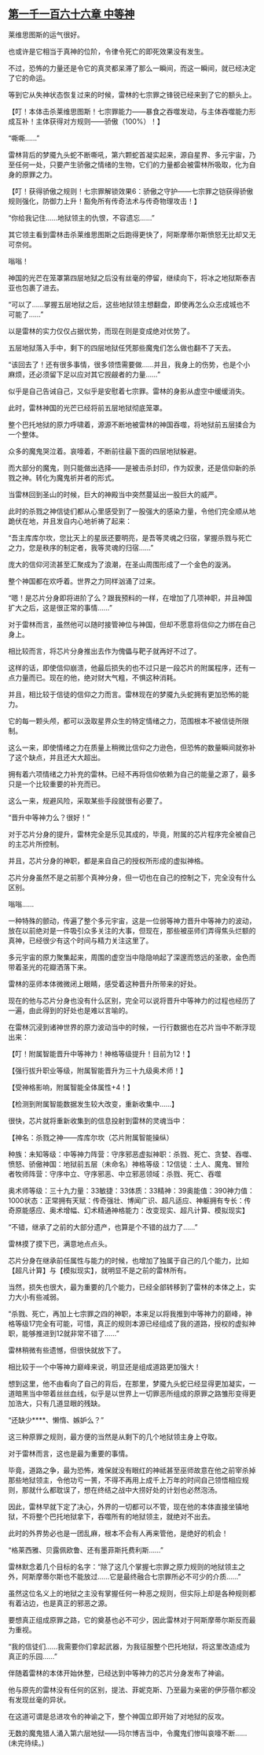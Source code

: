 ## [第一千一百六十六章 中等神](https://www.xxbiquge.com/11_11222/9064633.html)
<!--go-->

  莱维思图斯的运气很好。

  也或许是它相当于真神的位阶，令律令死亡的即死效果没有发生。

  不过，恐怖的力量还是令它的真灵都呆滞了那么一瞬间，而这一瞬间，就已经决定了它的命运。

  等到它从失神状态恢复过来的时候，雷林的七宗罪之锋锐已经来到了它的额头上。

  【叮！本体击杀莱维思图斯！七宗罪能力——暴食之吞噬发动，与主体吞噬能力形成互补！主体获得对方规则——骄傲（100%）！】

  “嘶嘶……”

  雷林背后的梦魇九头蛇不断嘶吼，第六颗蛇首凝实起来，源自星界、多元宇宙，乃至任何一处，只要产生骄傲之情绪的生物，它们的力量都会被雷林所吸取，化为自身的原罪之力。

  【叮！获得骄傲之规则！七宗罪解锁效果6：骄傲之守护——七宗罪之铠获得骄傲规则强化，防御力上升！豁免所有传奇法术与传奇物理攻击！】

  “你给我记住……地狱领主的仇恨，不容遗忘……”

  其它领主看到雷林击杀莱维思图斯之后跑得更快了，阿斯摩蒂尔斯愤怒无比却又无可奈何。

  嗡嗡！

  神国的光芒在笼罩第四层地狱之后没有丝毫的停留，继续向下，将冰之地狱斯泰吉亚也包裹了进去。

  “可以了……掌握五层地狱之后，这些地狱领主想翻盘，即使再怎么众志成城也不可能了……”

  以是雷林的实力仅仅占据优势，而现在则是变成绝对优势了。

  五层地狱落入手中，剩下的四层地狱任凭那些魔鬼们怎么做也翻不了天去。

  “该回去了！还有很多事情，很多领悟需要做……并且，我身上的伤势，也是个小麻烦，还必须留下足以应对其它觊觎者的力量……”

  似乎是自己告诫自己，又似乎是安慰着七宗罪。雷林的身影从虚空中缓缓消失。

  此时，雷林神国的光芒已经将前五层地狱彻底笼罩。

  整个巴托地狱的原力呼啸着，源源不断地被雷林的神国吞噬，将地狱前五层揉合为一个整体。

  众多的魔鬼哭泣着。哀嚎着，不断前往最下面的四层地狱躲避。

  而大部分的魔鬼，则只能做出选择——是被击杀封印，作为奴隶，还是信仰新的杀戮之神。转化为魔鬼祈并者的形式。

  当雷林回到圣山的时候，巨大的神殿当中突然蔓延出一股巨大的威严。

  此时的杀戮之神信徒们都从心里感受到了一股强大的感染力量，令他们完全顺从地跪伏在地，并且发自内心地祈祷了起来：

  “吾主库库尔坎，您比天上的星辰还要明亮，是吾等灵魂之归宿，掌握杀戮与死亡之力，您是秩序的制定者，我等灵魂的归宿……”

  庞大的信仰河流甚至汇聚成为了浪潮，在圣山周围形成了一个金色的漩涡。

  整个神国都在欢呼着。世界之力同样汹涌了过来。

  “嗯！是芯片分身即将进阶了么？跟我预料的一样，在增加了几项神职，并且神国扩大之后，这是很正常的事情……”

  对于雷林而言，虽然他可以随时接管神位与神国，但却不愿意将信仰之力绑在自己身上。

  相比较而言，将芯片分身推出去作为傀儡与靶子就再好不过了。

  这样的话，即使信仰崩溃，他最后损失的也不过只是一段芯片的附属程序，还有一点力量而已。现在的他，绝对财大气粗，不惧这种消耗。

  并且，相比较于信徒的信仰之力而言。雷林现在的梦魇九头蛇拥有更加恐怖的能力。

  它的每一颗头颅，都可以汲取星界众生的特定情绪之力，范围根本不被信徒所限制。

  这么一来，即使情绪之力在质量上稍微比信仰之力逊色，但恐怖的数量瞬间就弥补了这个缺点，并且还大大超出。

  拥有着六项情绪之力补充的雷林。已经不再将信仰依赖为自己的能量之源了，最多只是一个比较重要的补充而已。

  这么一来，规避风险，采取某些手段就很有必要了。

  “晋升中等神力么？很好！”

  对于芯片分身的提升，雷林完全是乐见其成的，毕竟，附属的芯片程序完全被自己的主芯片所控制。

  并且，芯片分身的神职，都是来自自己的授权所形成的虚拟神格。

  芯片分身虽然不是之前那个真神分身，但一切也在自己的控制之下，完全没有什么区别。

  嗡嗡……

  一种特殊的颤动，传遍了整个多元宇宙，这是一位弱等神力晋升中等神力的波动，放在以前绝对是一件吸引众多关注的大事，但现在，那些被巫师们弄得焦头烂额的真神，已经很少有这个时间与精力关注这里了。

  多元宇宙的原力聚集起来，周围的虚空当中隐隐响起了深邃而悠远的圣歌，金色而带着圣光的花瓣洒落下来。

  雷林的巫师本体微微闭上眼睛，感受着这种晋升所带来的好处。

  现在的他与芯片分身也没有什么区别，完全可以说将晋升中等神力的过程也经历了一遍，由此得到的好处也是难以言喻的。

  在雷林沉浸到诸神世界的原力波动当中的时候，一行行数据也在芯片当中不断浮现出来：

  【叮！附属智能晋升中等神力！神格等级提升！目前为12！】

  【强行拔升职业等级，附属智能晋升为三十九级奥术师！】

  【受神格影响，附属智能全体属性+4！】

  【检测到附属智能数据发生较大改变，重新收集中……】

  很快，芯片就将重新收集到的信息投射到雷林的灵魂当中：

  【神名：杀戮之神——库库尔坎（芯片附属智能操纵）

  种族：未知等级：中等神力阵营：守序邪恶虚拟神职：杀戮、死亡、贪婪、吞噬、愤怒、骄傲神国：地狱前五层（未命名）神格等级：12信徒：土人、魔鬼、冒险者牧师阵营：守序中立、守序邪恶、中立邪恶领域：杀戮、死亡、吞噬

  奥术师等级：三十九力量：33敏捷：33体质：33精神：39奥能值：390神力值：1000状态：正常拥有天赋：传奇强壮、博闻广识、超凡适应、神躯拥有专长：传奇原能感应、奥术增幅、幻术精通神格能力：改变现实、超凡计算、模拟现实】

  “不错，继承了之前的大部分遗产，也算是个不错的战力了……”

  雷林摸了摸下巴，满意地点点头。

  芯片分身在继承前任属性与能力的时候，也增加了独属于自己的几个能力，比如【超凡计算】与【模拟现实】，就明显不是之前的雷林所有。

  当然，损失也很大，最为重要的几个能力，已经全部转移到了雷林的本体之上，实力大小有些减弱。

  “杀戮、死亡，再加上七宗罪之四的神职，本来足以将我推到中等神力的巅峰，神格等级17完全有可能，可惜，真正的规则本源已经组成了我的道路，授权的虚拟神职，能够推进到12就非常不错了……”

  雷林稍微有些遗憾，但很快就放下了。

  相比较于一个中等神力巅峰来说，明显还是组成道路更加强大！

  想到这里，他不由看向了自己的背后，在那里，梦魇九头蛇已经显得更加凝实，一道暗黑当中带着丝丝血线，似乎是以世界上一切罪恶所组成的原罪之路雏形变得更加浩大，只有几道显眼的残缺。

  “还缺少****、懒惰、嫉妒么？”

  这三种原罪之规则，最方便的当然是从剩下的几个地狱领主身上夺取。

  对于雷林而言，这也是最为重要的事情。

  毕竟，道路之争，最为恐怖，难保就没有眼红的神祗甚至巫师故意在他之前宰杀掉那些地狱领主，令他功亏一篑，不得不再用上成千上万年的时间自己领悟相应规则，那就什么都耽误了，想在终结之战中大捞好处的计划也必然泡汤。

  因此，雷林早就下定了决心，外界的一切都可以不管，现在他的本体直接坐镇地狱，不将整个巴托地狱拿下，吞噬所有的地狱领主，就绝对不出去。

  此时的外界势必也是一团乱麻，根本不会有人再来管他，是绝好的机会！

  “格莱西雅、贝露佩欧鲁、还有墨菲斯托费利斯……”

  雷林默念着几个目标的名字：“除了这几个掌握七宗罪之原力规则的地狱领主之外，阿斯摩蒂尔斯也不能放过……它是最终融合七宗罪所必不可少的介质……”

  虽然这位名义上的地狱之主没有掌握任何一种恶之规则，但实际上却是各种规则都有着沾边，也是真正的邪恶之源。

  要想真正组成原罪之路，它的奠基也必不可少，因此雷林对于阿斯摩蒂尔斯反而最为重视。

  “我的信徒们……我需要你们拿起武器，为我征服整个巴托地狱，将这里改造成为真正的乐园……”

  伴随着雷林的本体开始休整，已经达到中等神力的芯片分身发布了神谕。

  他与原先的雷林没有任何的区别，提法、菲妮克斯、乃至最为亲密的伊莎蓓尔都没有发现丝毫的异状。

  在这道可谓是总进攻令的神谕之下，整个神国立即开始了对地狱的反攻。

  无数的魔鬼猎人涌入第六层地狱——玛尔博吉当中，令魔鬼们惨叫哀嚎不断……(未完待续。)<!--over-->
